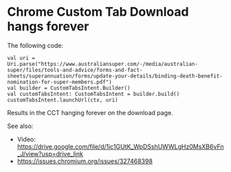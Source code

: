 # Chrome Custom Tab Download hangs forever

The following code:

```
val uri = Uri.parse("https://www.australiansuper.com/-/media/australian-super/files/tools-and-advice/forms-and-fact-sheets/superannuation/forms/update-your-details/binding-death-benefit-nomination-for-super-members.pdf")
val builder = CustomTabsIntent.Builder()
val customTabsIntent: CustomTabsIntent = builder.build()
customTabsIntent.launchUrl(ctx, uri)
```

Results in the CCT hanging forever on the download page.

See also:
- Video: https://drive.google.com/file/d/1ic1GUtK_WpDSshUWWLgHz0MsXB6vFn_J/view?usp=drive_link
- https://issues.chromium.org/issues/327468398
